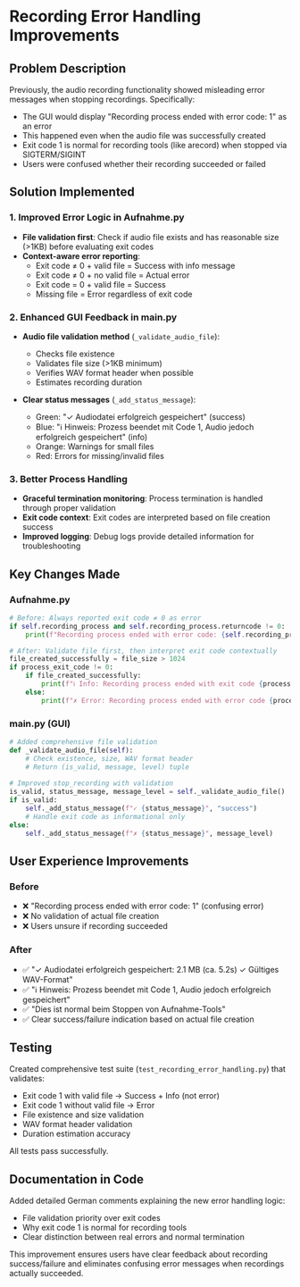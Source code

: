 # Recording Error Handling Improvements

## Problem Description

Previously, the audio recording functionality showed misleading error messages when stopping recordings. Specifically:

- The GUI would display "Recording process ended with error code: 1" as an error
- This happened even when the audio file was successfully created 
- Exit code 1 is normal for recording tools (like arecord) when stopped via SIGTERM/SIGINT
- Users were confused whether their recording succeeded or failed

## Solution Implemented

### 1. Improved Error Logic in Aufnahme.py

- **File validation first**: Check if audio file exists and has reasonable size (>1KB) before evaluating exit codes
- **Context-aware error reporting**: 
  - Exit code ≠ 0 + valid file = Success with info message
  - Exit code ≠ 0 + no valid file = Actual error
  - Exit code = 0 + valid file = Success
  - Missing file = Error regardless of exit code

### 2. Enhanced GUI Feedback in main.py

- **Audio file validation method** (`_validate_audio_file`):
  - Checks file existence
  - Validates file size (>1KB minimum)
  - Verifies WAV format header when possible
  - Estimates recording duration
  
- **Clear status messages** (`_add_status_message`):
  - Green: "✓ Audiodatei erfolgreich gespeichert" (success)
  - Blue: "ℹ Hinweis: Prozess beendet mit Code 1, Audio jedoch erfolgreich gespeichert" (info)
  - Orange: Warnings for small files
  - Red: Errors for missing/invalid files

### 3. Better Process Handling

- **Graceful termination monitoring**: Process termination is handled through proper validation
- **Exit code context**: Exit codes are interpreted based on file creation success
- **Improved logging**: Debug logs provide detailed information for troubleshooting

## Key Changes Made

### Aufnahme.py
```python
# Before: Always reported exit code ≠ 0 as error
if self.recording_process and self.recording_process.returncode != 0:
    print(f"Recording process ended with error code: {self.recording_process.returncode}")

# After: Validate file first, then interpret exit code contextually  
file_created_successfully = file_size > 1024
if process_exit_code != 0:
    if file_created_successfully:
        print(f"ℹ Info: Recording process ended with exit code {process_exit_code}, but audio file was saved successfully")
    else:
        print(f"✗ Error: Recording process ended with error code {process_exit_code} and no valid audio file was created")
```

### main.py (GUI)
```python
# Added comprehensive file validation
def _validate_audio_file(self):
    # Check existence, size, WAV format header
    # Return (is_valid, message, level) tuple
    
# Improved stop_recording with validation
is_valid, status_message, message_level = self._validate_audio_file()
if is_valid:
    self._add_status_message(f"✓ {status_message}", "success")
    # Handle exit code as informational only
else:
    self._add_status_message(f"✗ {status_message}", message_level)
```

## User Experience Improvements

### Before
- ❌ "Recording process ended with error code: 1" (confusing error)
- ❌ No validation of actual file creation
- ❌ Users unsure if recording succeeded

### After  
- ✅ "✓ Audiodatei erfolgreich gespeichert: 2.1 MB (ca. 5.2s) ✓ Gültiges WAV-Format"
- ✅ "ℹ Hinweis: Prozess beendet mit Code 1, Audio jedoch erfolgreich gespeichert"
- ✅ "Dies ist normal beim Stoppen von Aufnahme-Tools"
- ✅ Clear success/failure indication based on actual file creation

## Testing

Created comprehensive test suite (`test_recording_error_handling.py`) that validates:
- Exit code 1 with valid file → Success + Info (not error)
- Exit code 1 without valid file → Error  
- File existence and size validation
- WAV format header validation
- Duration estimation accuracy

All tests pass successfully.

## Documentation in Code

Added detailed German comments explaining the new error handling logic:
- File validation priority over exit codes
- Why exit code 1 is normal for recording tools
- Clear distinction between real errors and normal termination

This improvement ensures users have clear feedback about recording success/failure and eliminates confusing error messages when recordings actually succeeded.